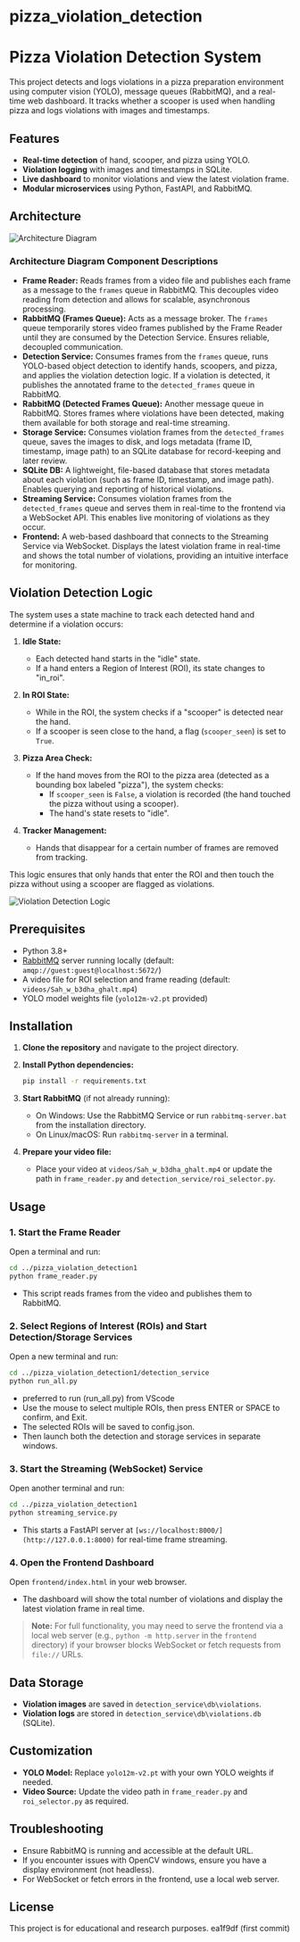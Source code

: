 
# pizza_violation_detection

# Pizza Violation Detection System

This project detects and logs violations in a pizza preparation environment using computer vision (YOLO), message queues (RabbitMQ), and a real-time web dashboard. It tracks whether a scooper is used when handling pizza and logs violations with images and timestamps.

## Features

- **Real-time detection** of hand, scooper, and pizza using YOLO.
- **Violation logging** with images and timestamps in SQLite.
- **Live dashboard** to monitor violations and view the latest violation frame.
- **Modular microservices** using Python, FastAPI, and RabbitMQ.

## Architecture

![Architecture Diagram](architecture_diagram.jpg)

### Architecture Diagram Component Descriptions

- **Frame Reader:** Reads frames from a video file and publishes each frame as a message to the `frames` queue in RabbitMQ. This decouples video reading from detection and allows for scalable, asynchronous processing.
- **RabbitMQ (Frames Queue):** Acts as a message broker. The `frames` queue temporarily stores video frames published by the Frame Reader until they are consumed by the Detection Service. Ensures reliable, decoupled communication.
- **Detection Service:** Consumes frames from the `frames` queue, runs YOLO-based object detection to identify hands, scoopers, and pizza, and applies the violation detection logic. If a violation is detected, it publishes the annotated frame to the `detected_frames` queue in RabbitMQ.
- **RabbitMQ (Detected Frames Queue):** Another message queue in RabbitMQ. Stores frames where violations have been detected, making them available for both storage and real-time streaming.
- **Storage Service:** Consumes violation frames from the `detected_frames` queue, saves the images to disk, and logs metadata (frame ID, timestamp, image path) to an SQLite database for record-keeping and later review.
- **SQLite DB:** A lightweight, file-based database that stores metadata about each violation (such as frame ID, timestamp, and image path). Enables querying and reporting of historical violations.
- **Streaming Service:** Consumes violation frames from the `detected_frames` queue and serves them in real-time to the frontend via a WebSocket API. This enables live monitoring of violations as they occur.
- **Frontend:** A web-based dashboard that connects to the Streaming Service via WebSocket. Displays the latest violation frame in real-time and shows the total number of violations, providing an intuitive interface for monitoring.

## Violation Detection Logic

The system uses a state machine to track each detected hand and determine if a violation occurs:

1. **Idle State:**  
   - Each detected hand starts in the "idle" state.
   - If a hand enters a Region of Interest (ROI), its state changes to "in_roi".

2. **In ROI State:**  
   - While in the ROI, the system checks if a "scooper" is detected near the hand.
   - If a scooper is seen close to the hand, a flag (`scooper_seen`) is set to `True`.

3. **Pizza Area Check:**  
   - If the hand moves from the ROI to the pizza area (detected as a bounding box labeled "pizza"), the system checks:
     - If `scooper_seen` is `False`, a violation is recorded (the hand touched the pizza without using a scooper).
     - The hand's state resets to "idle".

4. **Tracker Management:**  
   - Hands that disappear for a certain number of frames are removed from tracking.

This logic ensures that only hands that enter the ROI and then touch the pizza without using a scooper are flagged as violations.

![Violation Detection Logic](violation_detection_logic.jpg)

## Prerequisites

- Python 3.8+
- [RabbitMQ](https://www.rabbitmq.com/download.html) server running locally (default: `amqp://guest:guest@localhost:5672/`)
- A video file for ROI selection and frame reading (default: `videos/Sah_w_b3dha_ghalt.mp4`)
- YOLO model weights file (`yolo12m-v2.pt` provided)

## Installation

1. **Clone the repository** and navigate to the project directory.

2. **Install Python dependencies:**
   ```bash
   pip install -r requirements.txt
   ```

3. **Start RabbitMQ** (if not already running):
   - On Windows: Use the RabbitMQ Service or run `rabbitmq-server.bat` from the installation directory.
   - On Linux/macOS: Run `rabbitmq-server` in a terminal.

4. **Prepare your video file:**
   - Place your video at `videos/Sah_w_b3dha_ghalt.mp4` or update the path in `frame_reader.py` and `detection_service/roi_selector.py`.

## Usage

### 1. Start the Frame Reader

Open a terminal and run:
```bash
cd ../pizza_violation_detection1
python frame_reader.py
```
- This script reads frames from the video and publishes them to RabbitMQ.

### 2. Select Regions of Interest (ROIs) and Start Detection/Storage Services

Open a new terminal and run:
```bash
cd ../pizza_violation_detection1/detection_service
python run_all.py
```
- preferred to run (run_all.py) from VScode
- Use the mouse to select multiple ROIs, then press ENTER or SPACE to confirm, and Exit.
- The selected ROIs will be saved to config.json.
- Then launch both the detection and storage services in separate windows.

### 3. Start the Streaming (WebSocket) Service

Open another terminal and run:
```bash
cd ../pizza_violation_detection1
python streaming_service.py
```
- This starts a FastAPI server at `[ws://localhost:8000/](http://127.0.0.1:8000)` for real-time frame streaming.

### 4. Open the Frontend Dashboard

Open `frontend/index.html` in your web browser.  
- The dashboard will show the total number of violations and display the latest violation frame in real time.

> **Note:** For full functionality, you may need to serve the frontend via a local web server (e.g., `python -m http.server` in the `frontend` directory) if your browser blocks WebSocket or fetch requests from `file://` URLs.

## Data Storage

- **Violation images** are saved in `detection_service\db\violations`.
- **Violation logs** are stored in `detection_service\db\violations.db` (SQLite).

## Customization

- **YOLO Model:** Replace `yolo12m-v2.pt` with your own YOLO weights if needed.
- **Video Source:** Update the video path in `frame_reader.py` and `roi_selector.py` as required.

## Troubleshooting

- Ensure RabbitMQ is running and accessible at the default URL.
- If you encounter issues with OpenCV windows, ensure you have a display environment (not headless).
- For WebSocket or fetch errors in the frontend, use a local web server.

## License

This project is for educational and research purposes. 
 ea1f9df (first commit)
